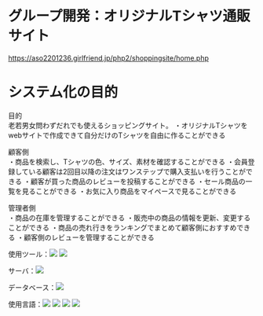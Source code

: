 # グループ開発：オリジナルTシャツ通販サイト
https://aso2201236.girlfriend.jp/php2/shoppingsite/home.php
# システム化の目的
目的<br>
老若男女問わずだれでも使えるショッピングサイト。
・オリジナルTシャツをwebサイトで作成できて自分だけのTシャツを自由に作ることができる

顧客側<br>
・商品を検索し、Tシャツの色、サイズ、素材を確認することができる
・会員登録している顧客は2回目以降の注文はワンステップで購入支払いを行うことができる
・顧客が買った商品のレビューを投稿することができる
・セール商品の一覧を見ることができる
・お気に入り商品をマイペースで見ることができる

管理者側<br>
・商品の在庫を管理することができる
・販売中の商品の情報を更新、変更することができる
・商品の売れ行きをランキングでまとめて顧客側におすすめできる
・顧客側のレビューを管理することができる

使用ツール：<img src="https://img.shields.io/badge/-Figma-000000.svg?logo=figma&style=plastic">
<img src="https://img.shields.io/badge/-Github-000000.svg?logo=github&style=plastic">

サーバ：<img src="https://img.shields.io/badge/-LOLIPOP-000000.svg?logo=LOLIPOP&style=plastic">

データベース：<img src="https://img.shields.io/badge/-Mysql-000000.svg?logo=mysql&style=plastic">

使用言語：<img src="https://img.shields.io/badge/-Html-000000.svg?logo=html5&style=plastic">
<img src="https://img.shields.io/badge/-Javascript-000000.svg?logo=javascript&style=plastic">
<img src="https://img.shields.io/badge/-Vue.js-000000.svg?logo=vue.js&style=plastic">
<img src="https://img.shields.io/badge/-PHP-000000.svg?logo=php&style=plastic">

